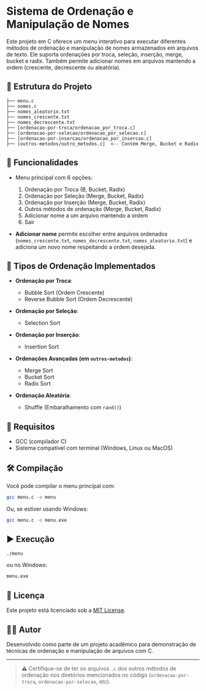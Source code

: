 
# Sistema de Ordenação e Manipulação de Nomes

Este projeto em C oferece um menu interativo para executar diferentes métodos de ordenação e manipulação de nomes armazenados em arquivos de texto. Ele suporta ordenações por troca, seleção, inserção, merge, bucket e radix. Também permite adicionar nomes em arquivos mantendo a ordem (crescente, decrescente ou aleatória).

## 📁 Estrutura do Projeto

```
├── menu.c
├── nomes.c
├── nomes_aleatorio.txt
├── nomes_crescente.txt
├── nomes_decrescente.txt
├── [ordenacao-por-troca/ordenacao_por_troca.c]
├── [ordenacao-por-selecao/ordenacao_por_selecao.c]
├── [ordenacao-por-insercao/ordenacao_por_insercao.c]
├── [outros-metodos/outro_metodos.c]  <-- Contém Merge, Bucket e Radix
```

## 🚀 Funcionalidades

- Menu principal com 6 opções:
  1. Ordenação por Troca (B, Bucket, Radix)
  2. Ordenação por Seleção (Merge, Bucket, Radix)
  3. Ordenação por Inserção (Merge, Bucket, Radix)
  4. Outros métodos de ordenação (Merge, Bucket, Radix)
  5. Adicionar nome a um arquivo mantendo a ordem
  6. Sair

- **Adicionar nome** permite escolher entre arquivos ordenados (`nomes_crescente.txt`, `nomes_decrescente.txt`, `nomes_aleatorio.txt`) e adiciona um novo nome respeitando a ordem desejada.

## 🔄 Tipos de Ordenação Implementados

- **Ordenação por Troca**:
  - Bubble Sort (Ordem Crescente)
  - Reverse Bubble Sort (Ordem Decrescente)

- **Ordenação por Seleção**:
  - Selection Sort

- **Ordenação por Inserção**:
  - Insertion Sort

- **Ordenações Avançadas (em `outros-metodos`)**:
  - Merge Sort
  - Bucket Sort
  - Radix Sort

- **Ordenação Aleatória**:
  - Shuffle (Embaralhamento com `rand()`)

## 🧠 Requisitos

- GCC (compilador C)
- Sistema compatível com terminal (Windows, Linux ou MacOS)

## 🛠️ Compilação

Você pode compilar o menu principal com:

```bash
gcc menu.c -o menu
```

Ou, se estiver usando Windows:

```bash
gcc menu.c -o menu.exe
```

## ▶️ Execução

```bash
./menu
```

ou no Windows:

```bash
menu.exe
```

## 📝 Licença

Este projeto está licenciado sob a [MIT License](LICENSE).

## 👨‍💻 Autor

Desenvolvido como parte de um projeto acadêmico para demonstração de técnicas de ordenação e manipulação de arquivos com C.

---

> ⚠️ Certifique-se de ter os arquivos `.c` dos outros métodos de ordenação nos diretórios mencionados no código (`ordenacao-por-troca`, `ordenacao-por-selecao`, etc).
